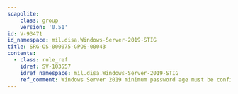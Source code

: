 ```yaml
---
scapolite:
    class: group
    version: '0.51'
id: V-93471
id_namespace: mil.disa.Windows-Server-2019-STIG
title: SRG-OS-000075-GPOS-00043
contents:
  - class: rule_ref
    idref: SV-103557
    idref_namespace: mil.disa.Windows-Server-2019-STIG
    ref_comment: Windows Server 2019 minimum password age must be configured ...
---
```


